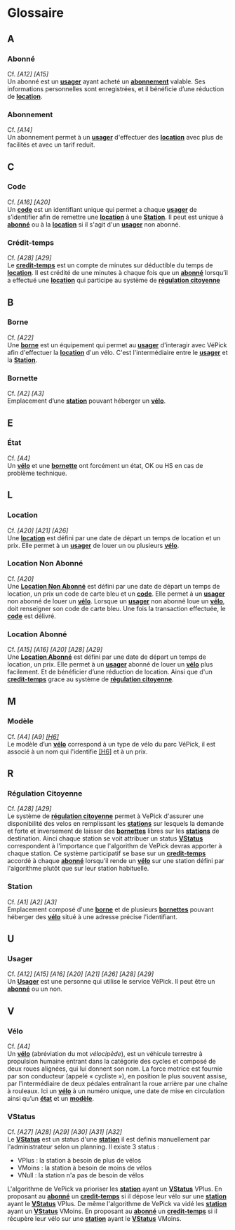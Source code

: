 # Glossaire

## A
### Abonné
Cf. *[A12] [A15]*\
Un abonné est un **[usager](#Usager)** ayant acheté un **[abonnement](#Abonnement)** valable. Ses informations personnelles sont 
enregistrées, et il bénéficie d’une réduction de **[location](#location)**.

### Abonnement
Cf. *[A14]*\
Un abonnement permet à un **[usager](#Usager)** d'effectuer des **[location](#location)** avec plus de facilités et 
avec un tarif reduit.

## C
### Code 
Cf. *[A16] [A20]*\
Un **[code](#Code)** est un identifiant unique qui permet a chaque **[usager](#Usager)** de s’identifier afin de
remettre une **[location](#Location)** à une **[Station](#Station)**. Il peut est unique à **[abonné](#Abonné)** ou à
la **[location](#Location)** si il s'agit d'un **[usager](#Usager)** non abonné.

### Crédit-temps
Cf. *[A28] [A29]*\
Le **[credit-temps](#Crédit-temps)** est un compte de minutes sur déductible du temps de **[location](#Location)**.
Il est crédité de une minutes à chaque fois que un **[abonné](#Abonné)** lorsqu’il a effectué 
une **[location](#Location)** qui participe au système de **[régulation citoyenne](#régulation-citoyenne)**

## B
### Borne
Cf. *[A22]*\
Une **[borne](#Borne)** est un équipement qui permet au **[usager](#Usager)** d'interagir avec VéPick afin d'effectuer
la **[location](#Location)** d'un vélo. C'est l'intermédiaire entre le **[usager](#Usager)** et la **[Station](#Station)**.

### Bornette
Cf. *[A2] [A3]*\
Emplacement d’une **[station](#Station)** pouvant héberger un **[vélo](#Vélo)**.

## E
### État
Cf. *[A4]*\
Un **[vélo](#Vélo)** et une **[bornette](#bornette)** ont forcément un état, OK ou HS en cas de problème technique.

## L
### Location
Cf. *[A20] [A21] [A26]*\
Une **[location](#location)** est défini par une date de départ un temps de location et un prix. 
Elle permet à un **[usager](#Usager)** de louer un ou plusieurs **[vélo](#Vélo)**.

### Location Non Abonné
Cf. *[A20]*\
Une **[Location Non Abonné](#Location-Non-Abonné)** est défini par une date de départ un temps de location, 
un prix un code de carte bleu et un **[code](#code)**. Elle permet à un **[usager](#Usager)** non abonné
de louer un **[vélo](#Vélo)**. Lorsque un **[usager](#Usager)** non abonné loue un **[vélo](#Vélo)**, doit renseigner
son code de carte bleu. Une fois la transaction effectuée, le **[code](#code)** est délivré.

### Location Abonné
Cf. *[A15] [A16] [A20] [A28] [A29]*\
Une **[Location Abonné](#Location-Abonné)** est défini par une date de départ un temps de location, un prix. 
Elle permet à un **[usager](#Usager)** abonné de louer un **[vélo](#Vélo)** plus facilement. 
Et de bénéficier d’une réduction de location. Ainsi que d'un **[credit-temps](#Crédit-temps)** grace au système de **[régulation citoyenne](#régulation-citoyenne)**.

## M
### Modèle
Cf. *[A4] [A9] [[H6]](hyposthèse.md#[H6]-Hypothèse-6)*\
Le modèle d’un **[vélo](#Vélo)** correspond à un type de vélo du parc VéPick, il est associé à un nom qui l'identifie [[H6]](hyposthèse.md#[H6]-Hypothèse-6) et à un prix.


## R
### Régulation Citoyenne
Cf. *[A28] [A29]*\
Le système de **[régulation citoyenne](#régulation-citoyenne)** permet à VePick d'assurer une disponibilité des velos 
en remplissant les **[stations](#Station)** sur lesquels la demande et forte et inversement de laisser 
des **[bornettes](#bornette)** libres sur les **[stations](#Station)** de destination. Ainci chaque station se voit 
attribuer un status **[VStatus](#VStatus)** correspondent à l'importance que l'algorithm de VePick devras apporter 
à chaque station. Ce système participatif se base sur un **[credit-temps](#Crédit-temps)** accordé à chaque 
**[abonné](#Abonné)** lorsqu'il rende un **[vélo](#Vélo)** sur une station défini par l'algorithme plutôt que 
sur leur station habituelle.

### Station 
Cf. *[A1] [A2] [A3]*\
Emplacement composé d'une **[borne](#borne)** et de plusieurs **[bornettes](#Bornette)** pouvant héberger 
des **[vélo](#Vélo)** situé à une adresse précise l'identifiant.

## U
### Usager
Cf. *[A12] [A15] [A16] [A20] [A21] [A26] [A28] [A29]*\
Un **[Usager](#Usager)** est une personne qui utilise le service VéPick. Il peut être un **[abonné](#abonné)** ou un non.

## V
### Vélo
Cf. *[A4]*\
Un **[vélo](#Vélo)** (abréviation du mot *vélocipède*), est un véhicule terrestre à propulsion humaine entrant dans 
la catégorie des cycles et composé de deux roues alignées, qui lui donnent son nom. La force motrice est fournie par 
son conducteur (appelé « cycliste »), en position le plus souvent assise, par l'intermédiaire de deux pédales entraînant
la roue arrière par une chaîne à rouleaux. Ici un **[vélo](#Vélo)** à un numéro unique, une date de mise en circulation 
ainsi qu’un **[état](#État)** et un **[modèle](#Modèle)**.

### VStatus
Cf. *[A27] [A28] [A29] [A30] [A31] [A32]*\
Le **[VStatus](#VStatus)** est un status d'une **[station](#Station)** il est definis manuellement par l'administrateur 
selon un planning. Il existe 3 status :
 - VPlus : la station à besoin de plus de vélos
 - VMoins : la station à besoin de moins de vélos
 - VNull : la station n'a pas de besoin de vélos

L'algorithme de VePick va prioriser les **[station](#Station)** ayant un **[VStatus](#VStatus)** VPlus. En proposant au
**[abonné](#Abonné)** un **[credit-temps](#Crédit-temps)** si il dépose leur vélo sur une **[station](#Station)** ayant 
le **[VStatus](#VStatus)** VPlus.
De même l'algorithme de VePick va vidé les **[station](#Station)** ayant un **[VStatus](#VStatus)** VMoins. En proposant
au **[abonné](#Abonné)** un **[credit-temps](#Crédit-temps)** si il récupère leur vélo sur une **[station](#Station)** 
ayant le **[VStatus](#VStatus)** VMoins.

